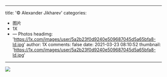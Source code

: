 
---
title: '© Alexander Jikharev'
categories: 
 - 图片
 - 1X
 - — Photos
headimg: 'https://1x.com/images/user/5a2b23f0d9240e509687045d5a65bfa8-ld.jpg'
author: 1X
comments: false
date: 2021-03-23 08:10:52
thumbnail: 'https://1x.com/images/user/5a2b23f0d9240e509687045d5a65bfa8-ld.jpg'
---

<div>   
<img src="https://1x.com/images/user/5a2b23f0d9240e509687045d5a65bfa8-ld.jpg" referrerpolicy="no-referrer">  
</div>
            